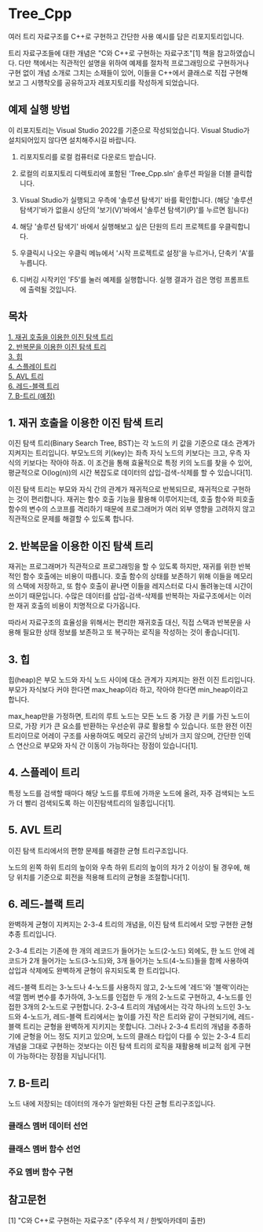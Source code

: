 # Tree_Cpp
여러 트리 자료구조를 C++로 구현하고 간단한 사용 예시를 담은 리포지토리입니다.

트리 자료구조들에 대한 개념은 "C와 C++로 구현하는 자료구조"[1] 책을 참고하였습니다.
다만 책에서는 직관적인 설명을 위하여 예제를 절차적 프로그래밍으로 구현하거나 구현 없이 개념 소개로 그치는 소재들이 있어, 이들을 C++에서 클래스로 직접 구현해 보고 그 시행착오를 공유하고자 레포지토리를 작성하게 되었습니다.  

## 예제 실행 방법
이 리포지토리는 Visual Studio 2022를 기준으로 작성되었습니다. Visual Studio가 설치되어있지 않다면 설치해주시길 바랍니다.

1. 리포지토리를 로컬 컴퓨터로 다운로드 받습니다.

2. 로컬의 리포지토리 디렉토리에 포함된 'Tree_Cpp.sln' 솔루션 파일을 더블 클릭합니다.

3. Visual Studio가 실행되고 우측에 '솔루션 탐색기' 바를 확인합니다.
(해당 '솔루션 탐색기'바가 없을시 상단의 '보기(V)'바에서 '솔루션 탐색기(P)'를 누르면 됩니다)

4. 해당 '솔루션 탐색기' 바에서 실행해보고 싶은 단원의 트리 프로젝트를 우클릭합니다.

5. 우클릭시 나오는 우클릭 메뉴에서 '시작 프로젝트로 설정'을 누르거나, 단축키 'A'를 누릅니다.

6. 디버깅 시작키인 'F5'를 눌러 예제를 실행합니다. 실행 결과가 검은 명렁 프롬프트에 출력될 것입니다.

## 목차  
[1. 재귀 호출을 이용한 이진 탐색 트리](#1-재귀-호출을-이용한-이진-탐색-트리)  
[2. 반복문을 이용한 이진 탐색 트리](#2-반복문을-이용한-이진-탐색-트리)  
[3. 힙](#3-힙)  
[4. 스플레이 트리](#4-스플레이-트리)  
[5. AVL 트리](#5-avl-트리)   
[6. 레드-블랙 트리](#6-레드-블랙-트리)   
[7. B-트리 (예정)](#7-b-트리)  



## 1. 재귀 호출을 이용한 이진 탐색 트리
이진 탐색 트리(Binary Search Tree, BST)는 각 노드의 키 값을 기준으로 대소 관계가 지켜지는 트리입니다. 부모노드의 키(key)는 좌측 자식 노드의 키보다는 크고, 우측 자식의 키보다는 작아야 하죠. 이 조건을 통해 효율적으로 특정 키의 노드를 찾을 수 있어, 평균적으로 O(log(n))의 시간 복잡도로 데이터의 삽입-검색-삭제를 할 수 있습니다[1].

이진 탐색 트리는 부모와 자식 간의 관계가 재귀적으로 반복되므로, 재귀적으로 구현하는 것이 편리합니다. 재귀는 함수 호출 기능을 활용해 이루어지는데, 호출 함수와 피호출 함수의 변수의 스코프를 격리하기 때문에 프로그래머가 여러 외부 영향을 고려하지 않고 직관적으로 문제를 해결할 수 있도록 합니다.





## 2. 반복문을 이용한 이진 탐색 트리
재귀는 프로그래머가 직관적으로 프로그래밍을 할 수 있도록 하지만, 재귀를 위한 반복적인 함수 호출에는 비용이 따릅니다.
호출 함수의 상태를 보존하기 위해 이들을 메모리의 스택에 저장하고, 또 함수 호출이 끝나면 이들을 레지스터로 다시 돌려놓는데 시간이 쓰이기 때문입니다.
수많은 데이터를 삽입-검색-삭제를 반복하는 자료구조에서는 이러한 재귀 호출의 비용이 치명적으로 다가옵니다.

따라서 자료구조의 효율성을 위해서는 편리한 재귀호출 대신, 직접 스택과 반복문을 사용해 필요한 상태 정보를 보존하고 또 복구하는 로직을 작성하는 것이 좋습니다[1].  



## 3. 힙
힙(heap)은 부모 노드와 자식 노드 사이에 대소 관계가 지켜지는 완전 이진 트리입니다.
부모가 자식보다 커야 한다면 max_heap이라 하고, 작아야 한다면 min_heap이라고 합니다.

max_heap만을 가정하면, 트리의 루트 노드는 모든 노드 중 가장 큰 키를 가진 노드이므로, 가장 키가 큰 요소를 반환하는 우선순위 큐로 활용할 수 있습니다. 또한 완전 이진 트리이므로 어레이 구조를 사용하여도 메모리 공간의 낭비가 크지 않으며, 간단한 인덱스 연산으로 부모와 자식 간 이동이 가능하다는 장점이 있습니다[1].




## 4. 스플레이 트리
특정 노드를 검색할 때마다 해당 노드를 루트에 가까운 노드에 올려, 자주 검색되는 노드가 더 빨리 검색되도록 하는 이진탐색트리의 일종입니다[1].





## 5. AVL 트리
이진 탐색 트리에서의 편향 문제를 해결한 균형 트리구조입니다.  

노드의 왼쪽 하위 트리의 높이와 우측 하위 트리의 높이의 차가 2 이상이 될 경우에, 해당 위치를 기준으로 회전을 적용해 트리의 균형을 조절합니다[1].




## 6. 레드-블랙 트리
완벽하게 균형이 지켜지는 2-3-4 트리의 개념을, 이진 탐색 트리에서 모방 구현한 균형 추종 트리입니다.  

2-3-4 트리는 기존에 한 개의 레코드가 들어가는 노드(2-노드) 외에도, 한 노드 안에 레코드가 2개 들어가는 노드(3-노드)와, 3개 들어가는 노드(4-노드)들을 함께 사용하여 삽입과 삭제에도 완벽하게 균형이 유지되도록 한 트리입니다.

레드-블랙 트리는 3-노드나 4-노드를 사용하지 않고, 2-노드에 '레드'와 '블랙'이라는 색깔 멤버 변수를 추가하여, 3-노드를 인접한 두 개의 2-노드로 구현하고, 4-노드를 인접한 3개의 2-노드로 구현합니다.
2-3-4 트리의 개념에서는 각각 하나의 노드인 3-노드와 4-노드가, 레드-블랙 트리에서는 높이를 가진 작은 트리와 같이 구현되기에, 레드-블랙 트리는 균형을 완벽하게 지키지는 못합니다.
그러나 2-3-4 트리의 개념을 추종하기에 균형을 어느 정도 지키고 있으며, 노드의 클래스 타입이 다를 수 있는 2-3-4 트리 개념을 그대로 구현하는 것보다는 이진 탐색 트리의 로직을 재활용해 비교적 쉽게 구현이 가능하다는 장점을 지닙니다[1].




## 7. B-트리
노드 내에 저장되는 데이터의 개수가 일반화된 다진 균형 트리구조입니다.



### 클래스 멤버 데이터 선언

### 클래스 멤버 함수 선언

### 주요 멤버 함수 구현



## 참고문헌
[1] "C와 C++로 구현하는 자료구조" (주우석 저 / 한빛아카데미 출판)



